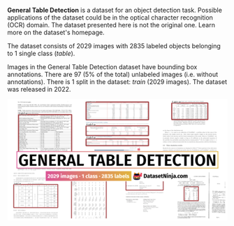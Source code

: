 **General Table Detection** is a dataset for an object detection task. Possible applications of the dataset could be in the optical character recognition (OCR) domain. The dataset presented here is not the original one. Learn more on the dataset's homepage.

The dataset consists of 2029 images with 2835 labeled objects belonging to 1 single class (*table*).

Images in the General Table Detection dataset have bounding box annotations. There are 97 (5% of the total) unlabeled images (i.e. without annotations). There is 1 split in the dataset: *train* (2029 images). The dataset was released in 2022.

<img src="https://github.com/dataset-ninja/general-table-detection/raw/main/visualizations/poster.png">
